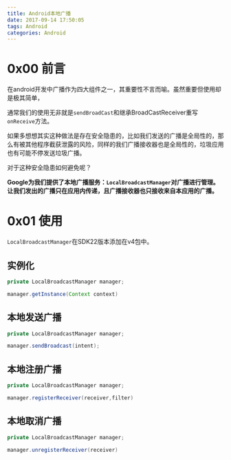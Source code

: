 ```yaml
---
title: Android本地广播
date: 2017-09-14 17:50:05
tags: Android
categories: Android
---
```


# 0x00 前言

在android开发中广播作为四大组件之一，其重要性不言而喻。虽然重要但使用却是极其简单，

通常我们的使用无非就是`sendBroadCast`和继承BroadCastReceiver重写`onReceive`方法。

如果多想想其实这种做法是存在安全隐患的，比如我们发送的广播是全局性的，那么有被其他程序截获泄露的风险，同样的我们广播接收器也是全局性的，垃圾应用也有可能不停发送垃圾广播。

对于这种安全隐患如何避免呢？

**Google为我们提供了本地广播服务：`LocalBroadcastManager`对广播进行管理。让我们发出的广播只在应用内传递，且广播接收器也只接收来自本应用的广播。**

# 0x01 使用

`LocalBroadcastManager`在SDK22版本添加在v4包中。



## 实例化

```java
private LocalBroadcastManager manager;

manager.getInstance(Context context)
```



## 本地发送广播

```java
private LocalBroadcastManager manager;

manager.sendBroadcast(intent);
```



## 本地注册广播

```java
private LocalBroadcastManager manager;

manager.registerReceiver(receiver,filter)
```



## 本地取消广播

```java
private LocalBroadcastManager manager;

manager.unregisterReceiver(receiver)
```





